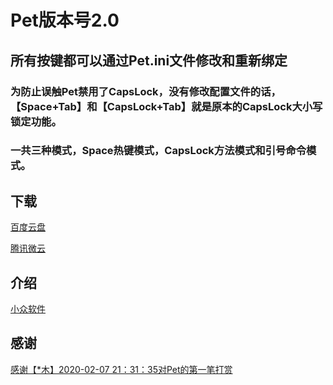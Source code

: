 Pet版本号2.0
====
## 所有按键都可以通过Pet.ini文件修改和重新绑定

### 为防止误触Pet禁用了CapsLock，没有修改配置文件的话，【Space+Tab】和【CapsLock+Tab】就是原本的CapsLock大小写锁定功能。

### 一共三种模式，Space热键模式，CapsLock方法模式和引号命令模式。

## 下载

[百度云盘](https://pan.baidu.com/s/1NXouguejZ4AW7TMAYU0lMw)

[腾讯微云](https://share.weiyun.com/5KCqeSw)

## 介绍

[小众软件](https://meta.appinn.net/t/pet/13605)

## 感谢

[感谢【*木】2020-02-07 21：31：35对Pet的第一笔打赏](https://github.com/majorworld/Pet)
